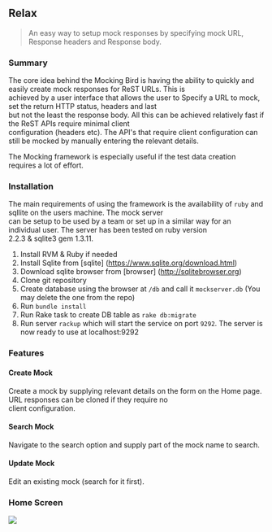 ## Relax
> An easy way to setup mock responses by specifying mock URL, Response headers and Response body.

### Summary

The core idea behind the Mocking Bird is having the ability to quickly and easily create mock responses for ReST URLs. This is \
achieved by a user interface that allows the user to Specify a URL to mock, set the return HTTP status, headers and last \
but not the least the response body. All this can be achieved relatively fast if the ReST APIs require minimal client \
configuration (headers etc). The API's that require client configuration can still be mocked by manually entering the relevant details.

The Mocking framework is especially useful if the test data creation requires a lot of effort.

### Installation

The main requirements of using the framework is the availability of `ruby` and sqllite on the users machine. The mock server \
can be setup to be used by a team or set up in a similar way for an individual user. The server has been tested on ruby version \
2.2.3 & sqlite3 gem 1.3.11.

1. Install RVM & Ruby if needed
2. Install Sqlite  from [sqlite] (https://www.sqlite.org/download.html)
3. Download sqlite browser from [browser] (http://sqlitebrowser.org)
3. Clone git repository
4. Create database using the browser at `/db` and call it `mockserver.db` (You may delete the one from the repo)
4. Run `bundle install`
5. Run Rake task to create DB table as `rake db:migrate`
6. Run server `rackup` which will start the service on port `9292`. The server is now ready to use at localhost:9292

### Features

#### Create Mock

Create a mock by supplying relevant details on the form on the Home page. URL responses can be cloned if they require no \
client configuration.

#### Search Mock
Navigate to the search option and supply part of the mock name to search.

#### Update Mock
Edit an existing mock (search for it first).

### Home Screen
![](https://github.com/mvemjsun/mock_server/blob/master/public/img/home_screen.png?raw=true)
